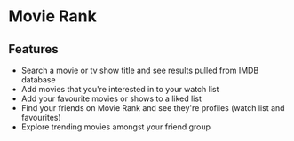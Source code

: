 # Movie Rank

## Features
- Search a movie or tv show title and see results pulled from IMDB database
- Add movies that you're interested in to your watch list
- Add your favourite movies or shows to a liked list
- Find your friends on Movie Rank and see they're profiles (watch list and favourites)
- Explore trending movies amongst your friend group

